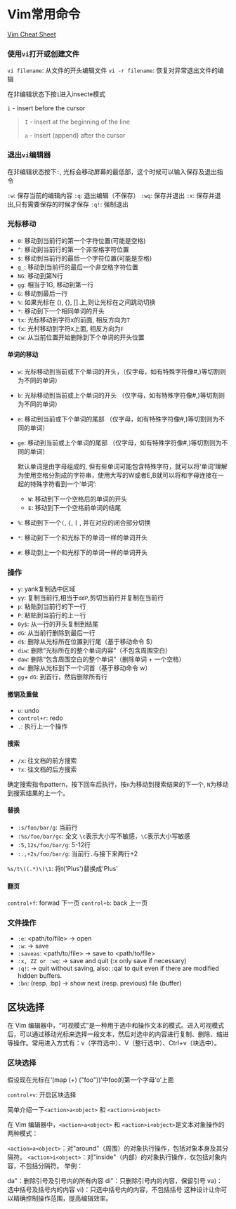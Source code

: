 # Vim常用命令


[Vim Cheat Sheet](https://vim.rtorr.com)

### 使用`vi`打开或创建文件

`vi filename`: 从文件的开头编辑文件
`vi -r filename`: 恢复对异常退出文件的编辑

在非编辑状态下按`i`进入insecte模式

>
`i` - insert before the cursor
>
>`I` - insert at the beginning of the line
>
>`a` - insert (append) after the cursor

### 退出`vi`编辑器
在非编辑状态按下`:`, 光标会移动屏幕的最低部，这个时候可以输入保存及退出指令

`:w`: 保存当前的编辑内容
`:q`: 退出编辑（不保存）
`:wq`: 保存并退出
`:x`: 保存并退出,只有需要保存的时候才保存
`:q!`: 强制退出

### 光标移动

* `0`: 移动到当前行的第一个字符位置(可能是空格)
* `^`: 移动到当前行的第一个非空格字符位置 
* `$`: 移动到当前行的最后一个字符位置(可能是空格)
* `g_`: 移动到当前行的最后一个非空格字符位置 
* `NG`: 移动到第N行
* `gg`: 相当于1G, 移动到第一行
* `G`: 移动到最后一行
* `%`:  如果光标在 (), {}, [].上,则让光标在之间跳动切换
* `*`: 移动到下一个相同单词的开头
* `tx`: 光标移动到字符x的前面, 相反方向为`T`
* `fx`: 光村移动到字符x上面, 相反方向为`F`
* `cw`: 从当前位置开始删除到下个单词的开头位置

#### 单词的移动
* `w`: 光标移动到当前或下个单词的开头，（仅字母，如有特殊字符像#\,)等切割则为不同的单词）
* `b`: 光标移动到当前或上个单词的开头 （仅字母，如有特殊字符像#\,)等切割则为不同的单词）
* `e`: 移动到当前或下个单词的尾部 （仅字母，如有特殊字符像#\,)等切割则为不同的单词）
* `ge`: 移动到当前或上个单词的尾部 （仅字母，如有特殊字符像#\,)等切割则为不同的单词）
	
	默认单词是由字母组成的, 但有些单词可能包含特殊字符，就可以将‘单词’理解为使用空格分割成的字符串，使用大写的W或者E,B就可以将和字母连接在一起的特殊字符看到一个‘单词’:
	* `W`: 移动到下一个空格后的单词的开头
	* `E`: 移动到下一个空格前单词的结尾
* `%`: 移动到下一个`(`, `{`, `[` , 并在对应的闭合部分切换
* `*`: 移动到下一个和光标下的单词一样的单词开头
* `#`: 移动到上一个和光标下的单词一样的单词开头


### 操作

* `y`: yank复制选中区域
* `yy`: 复制当前行,相当于`ddP`,剪切当前行并复制在当前行
* `p`: 粘贴到当前行的下一行
* `P`: 粘贴到当前行的上一行
* `0y$`: 从一行的开头复制到结尾
* `dG`: 从当前行删除到最后一行
* `d$`: 删除从光标所在位置到行尾（基于移动命令 $）
* `diw`: 删除“光标所在的整个单词内容”（不包含周围空白）
* `daw`: 删除“包含周围空白的整个单词”（删除单词 + 一个空格）
* `dw`: 删除从光标到下一个词首（基于移动命令 w）
* `gg`+ `dG`: 到首行，然后删除所有行 

#### 撤销及重做

* `u`: undo
* `control+r`: redo
* `.`: 执行上一个操作

#### 搜索

* `/x`: 往文档的前方搜索
* `?x`: 往文档的后方搜索

确定搜索指令pattern，按下回车后执行，按`n`为移动到搜索结果的下一个, `N`为移动到搜索结果的上一个。

#### 替换

* `:s/foo/bar/g`:  当前行
* `:%s/foo/bar/gc`: 全文 `\c`表示大小写不敏感，`\C`表示大小写敏感
* `:5,12s/foo/bar/g`:  5-12行
* `:.,+2s/foo/bar/g`: 当前行`.`与接下来两行+2


`%s/t\((.*)\)\1`: 将t('Plus')替换成'Plus'

#### 翻页

`control+f`: forwad 下一页
`control+b`:  back 上一页

### 文件操作

* `:e`: <path/to/file> → open
* `:w`: → save
* `:saveas`: <path/to/file> → save to <path/to/file>
* `:x, ZZ or :wq`: → save and quit (:x only save if necessary)
* `:q!`: → quit without saving, also: :qa! to quit even if there are modified hidden buffers.
* `:bn`: (resp. :bp) → show next (resp. previous) file (buffer)


## 区块选择

在 Vim 编辑器中，“可视模式”是一种用于选中和操作文本的模式。进入可视模式后，可以通过移动光标来选择一段文本，然后对选中的内容进行复制、删除、缩进等操作。常用进入方式有：v（字符选中）、V（整行选中）、Ctrl+v（块选中）。

### 区块选择

假设现在光标在‘(map (+) ("foo"))’中foo的第一个字母‘o’上面


`control+v`: 开启区块选择


简单介绍一下`<action>a<object>` 和 `<action>i<object>`

在 Vim 编辑器中，`<action>a<object>` 和 `<action>i<object>`是文本对象操作的两种模式：

`<action>a<object>`：对"around"（周围）的对象执行操作，包括对象本身及其分隔符。
`<action>i<object>`：对"inside"（内部）的对象执行操作，仅包括对象内容，不包括分隔符。
举例：

da"：删除引号及引号内的所有内容
di"：只删除引号内的内容，保留引号
va)：选中括号及括号内的内容
vi)：只选中括号内的内容，不包括括号
这种设计让你可以精确控制操作范围，提高编辑效率。

